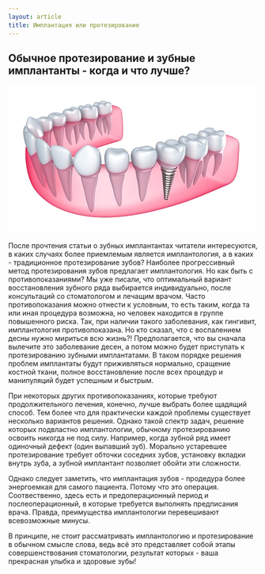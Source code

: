 ```yaml
---
layout: article
title: Имплантация или протезирование
---
```

## Обычное протезирование и зубные имплантанты - когда и что лучше?

<span class="image left">![зубной имплант фото](/images/implantszub.jpg)</span>

После прочтения статьи о зубных имплантантах читатели интересуются, в каких случаях более приемлемым является имплантология, а в каких - традиционное протезирование зубов? Наиболее прогрессивный метод протезирования зубов предлагает имплантология. Но как быть с противопоказаниями? Мы уже писали, что оптимальный вариант восстановления зубного ряда выбирается индивидуально, после консультаций со стоматологом и лечащим врачом. Часто противопоказания можно отнести к условным, то есть таким, когда та или иная процедура возможна, но человек находится в группе повышенного риска. Так, при наличии такого заболевания, как гингивит, имплантология противопоказана. Но кто сказал, что с воспалением десны нужно мириться всю жизнь?! Предполагается, что вы сначала вылечите это заболевание десен, а потом можно будет приступать к протезированию зубными имплантатами. В таком порядке решения проблем имплантаты будут приживляться нормально, сращение костной ткани, полное восстановление после всех процедур и манипуляций будет успешным и быстрым.  

При некоторых других противопоказаниях, которые требуют продолжительного лечения, конечно, лучше выбрать более щадящий способ. Тем более что для практически каждой проблемы существует несколько вариантов решения. Однако такой спектр задач, решение которых подвластно имплантологии, обычному протезированию освоить никогда не под силу. Например, когда зубной ряд имеет одиночный дефект (один выпавший зуб). Морально устаревшее протезирование требует обточки соседних зубов, установку вкладки внутрь зуба, а зубной имплантант позволяет обойти эти сложности.  

Однако следует заметить, что имплантация зубов - продедура более энергоемкая для самого пациента. Потому что это операция. Соотвественно, здесь есть и предоперационный период и послеоперационный, в которые требуется выполнять предписания врача. Правда, преимущества имплантологии перевешивают всевозможные минусы.  

В принципе, не стоит рассматривать имплантологию и протезирование в обычном смысле слова, ведь всё это представляет собой этапы совершенствования стоматологии, результат которых - ваша прекрасная улыбка и здоровые зубы!